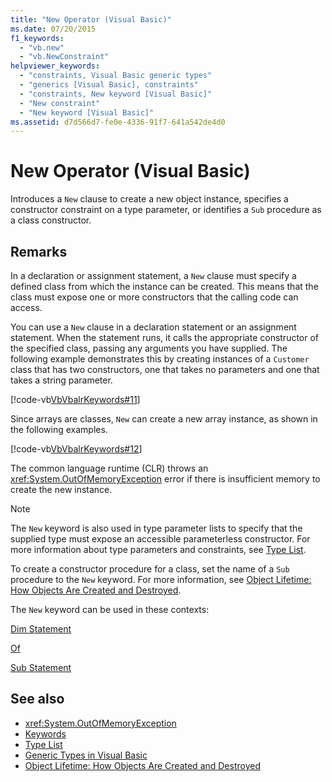 ```yaml
---
title: "New Operator (Visual Basic)"
ms.date: 07/20/2015
f1_keywords: 
  - "vb.new"
  - "vb.NewConstraint"
helpviewer_keywords: 
  - "constraints, Visual Basic generic types"
  - "generics [Visual Basic], constraints"
  - "constraints, New keyword [Visual Basic]"
  - "New constraint"
  - "New keyword [Visual Basic]"
ms.assetid: d7d566d7-fe0e-4336-91f7-641a542de4d0
---
```

# New Operator (Visual Basic)
Introduces a `New` clause to create a new object instance, specifies a constructor constraint on a type parameter, or identifies a `Sub` procedure as a class constructor.  
  
## Remarks  
 In a declaration or assignment statement, a `New` clause must specify a defined class from which the instance can be created. This means that the class must expose one or more constructors that the calling code can access.  
  
 You can use a `New` clause in a declaration statement or an assignment statement. When the statement runs, it calls the appropriate constructor of the specified class, passing any arguments you have supplied. The following example demonstrates this by creating instances of a `Customer` class that has two constructors, one that takes no parameters and one that takes a string parameter.  
  
 [!code-vb[VbVbalrKeywords#11](~/samples/snippets/visualbasic/VS_Snippets_VBCSharp/VbVbalrKeywords/VB/Class6.vb#11)]  
  
 Since arrays are classes, `New` can create a new array instance, as shown in the following examples.  
  
 [!code-vb[VbVbalrKeywords#12](~/samples/snippets/visualbasic/VS_Snippets_VBCSharp/VbVbalrKeywords/VB/Class6.vb#12)]  
  
 The common language runtime (CLR) throws an <xref:System.OutOfMemoryException> error if there is insufficient memory to create the new instance.  
  
> [!NOTE]
> The `New` keyword is also used in type parameter lists to specify that the supplied type must expose an accessible parameterless constructor. For more information about type parameters and constraints, see [Type List](../../../visual-basic/language-reference/statements/type-list.md).  
  
 To create a constructor procedure for a class, set the name of a `Sub` procedure to the `New` keyword. For more information, see [Object Lifetime: How Objects Are Created and Destroyed](../../../visual-basic/programming-guide/language-features/objects-and-classes/object-lifetime-how-objects-are-created-and-destroyed.md).  
  
 The `New` keyword can be used in these contexts:  
  
 [Dim Statement](../../../visual-basic/language-reference/statements/dim-statement.md)  
  
 [Of](../../../visual-basic/language-reference/statements/of-clause.md)  
  
 [Sub Statement](../../../visual-basic/language-reference/statements/sub-statement.md)  
  
## See also

- <xref:System.OutOfMemoryException>
- [Keywords](../../../visual-basic/language-reference/keywords/index.md)
- [Type List](../../../visual-basic/language-reference/statements/type-list.md)
- [Generic Types in Visual Basic](../../../visual-basic/programming-guide/language-features/data-types/generic-types.md)
- [Object Lifetime: How Objects Are Created and Destroyed](../../../visual-basic/programming-guide/language-features/objects-and-classes/object-lifetime-how-objects-are-created-and-destroyed.md)
